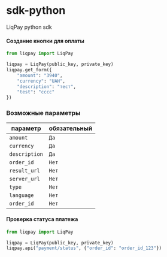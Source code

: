 sdk-python
========

LiqPay python sdk 


#### Создание кнопки для оплаты ####

```python
from liqpay import LiqPay

liqpay = LiqPay(public_key, private_key)
liqpay.get_form({
    "amount": "3940",
    "currency": "UAH",
    "description": "тест",
    "test": "cccc"
})
```
### Возможные параметры ###

**параметр**                    | **обязательный**
--------------------------------|--------------------------------
`amount`                        | `Да`
`currency`                      | `Да`
`description`                   | `Да`
`order_id`                      | `Нет`
`result_url`                    | `Нет`
`server_url`                    | `Нет`
`type`                          | `Нет`
`language`                      | `Нет`
`order_id`                      | `Нет`

#### Проверка статуса платежа ####
```python
from liqpay import LiqPay

liqpay = LiqPay(public_key, private_key)
liqpay.api("payment/status", {"order_id": "order_id_123"})
```